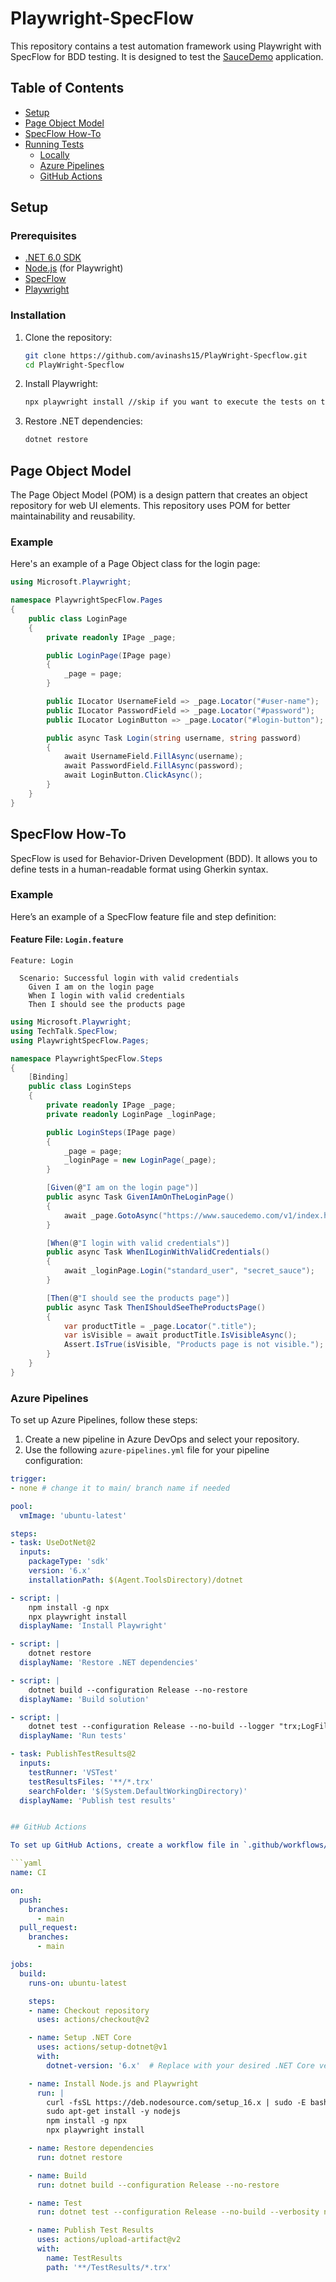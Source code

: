 # Playwright-SpecFlow

This repository contains a test automation framework using Playwright with SpecFlow for BDD testing. It is designed to test the [SauceDemo](https://www.saucedemo.com/v1/index.html) application.

## Table of Contents

- [Setup](#setup)
- [Page Object Model](#page-object-model)
- [SpecFlow How-To](#specflow-how-to)
- [Running Tests](#running-tests)
  - [Locally](#locally)
  - [Azure Pipelines](#azure-pipelines)
  - [GitHub Actions](#github-actions)

## Setup

### Prerequisites

- [.NET 6.0 SDK](https://dotnet.microsoft.com/download/dotnet/6.0)
- [Node.js](https://nodejs.org/) (for Playwright)
- [SpecFlow](https://specflow.org/)
- [Playwright](https://playwright.dev/)

### Installation

1. Clone the repository:
    ```sh
    git clone https://github.com/avinashs15/PlayWright-Specflow.git
    cd PlayWright-Specflow
    ```

2. Install Playwright:
    ```sh
    npx playwright install //skip if you want to execute the tests on the installed browsers
    ```

3. Restore .NET dependencies:
    ```sh
    dotnet restore
    ```

## Page Object Model

The Page Object Model (POM) is a design pattern that creates an object repository for web UI elements. This repository uses POM for better maintainability and reusability.

### Example

Here's an example of a Page Object class for the login page:

```csharp
using Microsoft.Playwright;

namespace PlaywrightSpecFlow.Pages
{
    public class LoginPage
    {
        private readonly IPage _page;

        public LoginPage(IPage page)
        {
            _page = page;
        }

        public ILocator UsernameField => _page.Locator("#user-name");
        public ILocator PasswordField => _page.Locator("#password");
        public ILocator LoginButton => _page.Locator("#login-button");

        public async Task Login(string username, string password)
        {
            await UsernameField.FillAsync(username);
            await PasswordField.FillAsync(password);
            await LoginButton.ClickAsync();
        }
    }
}
```

## SpecFlow How-To

SpecFlow is used for Behavior-Driven Development (BDD). It allows you to define tests in a human-readable format using Gherkin syntax.

### Example

Here’s an example of a SpecFlow feature file and step definition:

#### Feature File: `Login.feature`

```gherkin
Feature: Login

  Scenario: Successful login with valid credentials
    Given I am on the login page
    When I login with valid credentials
    Then I should see the products page
```


```csharp
using Microsoft.Playwright;
using TechTalk.SpecFlow;
using PlaywrightSpecFlow.Pages;

namespace PlaywrightSpecFlow.Steps
{
    [Binding]
    public class LoginSteps
    {
        private readonly IPage _page;
        private readonly LoginPage _loginPage;

        public LoginSteps(IPage page)
        {
            _page = page;
            _loginPage = new LoginPage(_page);
        }

        [Given(@"I am on the login page")]
        public async Task GivenIAmOnTheLoginPage()
        {
            await _page.GotoAsync("https://www.saucedemo.com/v1/index.html");
        }

        [When(@"I login with valid credentials")]
        public async Task WhenILoginWithValidCredentials()
        {
            await _loginPage.Login("standard_user", "secret_sauce");
        }

        [Then(@"I should see the products page")]
        public async Task ThenIShouldSeeTheProductsPage()
        {
            var productTitle = _page.Locator(".title");
            var isVisible = await productTitle.IsVisibleAsync();
            Assert.IsTrue(isVisible, "Products page is not visible.");
        }
    }
}
```

### Azure Pipelines

To set up Azure Pipelines, follow these steps:

1. Create a new pipeline in Azure DevOps and select your repository.
2. Use the following `azure-pipelines.yml` file for your pipeline configuration:

```yaml
trigger:
- none # change it to main/ branch name if needed

pool:
  vmImage: 'ubuntu-latest'

steps:
- task: UseDotNet@2
  inputs:
    packageType: 'sdk'
    version: '6.x'
    installationPath: $(Agent.ToolsDirectory)/dotnet

- script: |
    npm install -g npx
    npx playwright install
  displayName: 'Install Playwright'

- script: |
    dotnet restore
  displayName: 'Restore .NET dependencies'

- script: |
    dotnet build --configuration Release --no-restore
  displayName: 'Build solution'

- script: |
    dotnet test --configuration Release --no-build --logger "trx;LogFileName=test_results.trx"
  displayName: 'Run tests'

- task: PublishTestResults@2
  inputs:
    testRunner: 'VSTest'
    testResultsFiles: '**/*.trx'
    searchFolder: '$(System.DefaultWorkingDirectory)'
  displayName: 'Publish test results'


## GitHub Actions

To set up GitHub Actions, create a workflow file in `.github/workflows/ci.yml` in your repository with the following content:

```yaml
name: CI

on:
  push:
    branches:
      - main
  pull_request:
    branches:
      - main

jobs:
  build:
    runs-on: ubuntu-latest

    steps:
    - name: Checkout repository
      uses: actions/checkout@v2

    - name: Setup .NET Core
      uses: actions/setup-dotnet@v1
      with:
        dotnet-version: '6.x'  # Replace with your desired .NET Core version

    - name: Install Node.js and Playwright
      run: |
        curl -fsSL https://deb.nodesource.com/setup_16.x | sudo -E bash -
        sudo apt-get install -y nodejs
        npm install -g npx
        npx playwright install

    - name: Restore dependencies
      run: dotnet restore

    - name: Build
      run: dotnet build --configuration Release --no-restore

    - name: Test
      run: dotnet test --configuration Release --no-build --verbosity normal --logger "trx;LogFileName=test_results.trx"

    - name: Publish Test Results
      uses: actions/upload-artifact@v2
      with:
        name: TestResults
        path: '**/TestResults/*.trx'